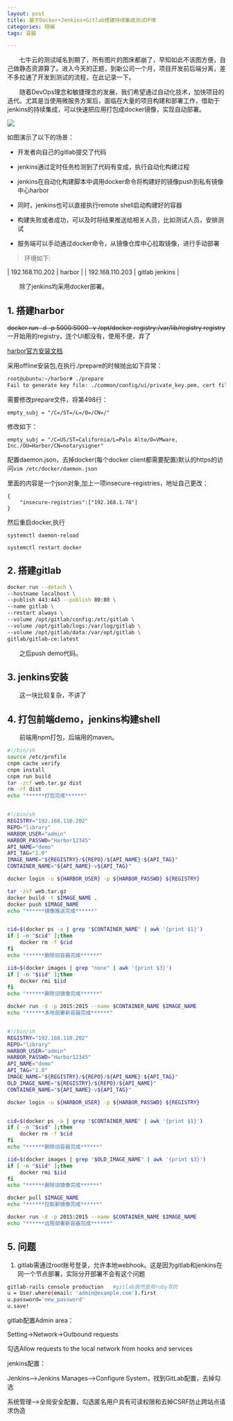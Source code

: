 ```yaml
---
layout: post
title: 基于Docker+Jenkins+Gitlab搭建持续集成测试环境
categories: 随编
tags: 容器

---
```


　　七牛云的测试域名到期了，所有图片的图床都崩了，早知如此不该图方便，自己做静态资源算了。进入今天的正题，到新公司一个月，项目开发前后端分离，差不多拉通了开发到测试的流程，在此记录一下。

　　随着DevOps理念和敏捷理念的发展，我们希望通过自动化技术，加快项目的迭代。尤其是当使用微服务方案后，面临在大量的项目构建和部署工作，借助于jenkins的持续集成，可以快速把应用打包成docker镜像，实现自动部署。

![](https://ixjx.github.io/blog/static/img/jenkins.png)

如图演示了以下的场景：

- 开发者向自己的gitlab提交了代码

- jenkins通过定时任务检测到了代码有变成，执行自动化构建过程

- jenkins在自动化构建脚本中调用docker命令将构建好的镜像push到私有镜像中心harbor

- 同时，jenkins也可以直接执行remote shell启动构建好的容器

- 构建失败或者成功，可以及时将结果推送给相关人员，比如测试人员，安排测试

- 服务端可以手动通过docker命令，从镜像仓库中心拉取镜像，进行手动部署


> 环境如下:

| 192.168.110.202 | harbor |
| 192.168.110.203 | gitlab jenkins |

　　除了jenkins均采用docker部署。

## 1. 搭建harbor

~~docker run -d -p 5000:5000 -v /opt/docker-registry:/var/lib/registry registry~~ 一开始用的registry，连个UI都没有，使用不便，弃了


[harbor官方安装文档](https://github.com/goharbor/harbor/blob/master/docs/installation_guide.md)

采用offline安装包,在执行./prepare的时候抛出如下异常：

```bash
root@ubuntu:~/harbor# ./prepare 
Fail to generate key file: ./common/config/ui/private_key.pem, cert file: ./common/config/registry/root.crt
```

需要修改prepare文件，将第498行：

`empty_subj = "/C=/ST=/L=/O=/CN=/"`

修改如下：

`empty_subj = "/C=US/ST=California/L=Palo Alto/O=VMware, Inc./OU=Harbor/CN=notarysigner"`

配置daemon.json，去掉docker(每个docker client都需要配置)默认的https的访问`vim /etc/docker/daemon.json`

里面的内容是一个json对象,加上一项insecure-registries，地址自己更改：

```
{
    "insecure-registries":["192.168.1.78"]
}
```

然后重启docker,执行

`systemctl daemon-reload`

`systemctl restart docker`

## 2. 搭建gitlab

```bash
docker run --detach \
--hostname localhost \
--publish 443:443 --publish 80:80 \
--name gitlab \
--restart always \
--volume /opt/gitlab/config:/etc/gitlab \
--volume /opt/gitlab/logs:/var/log/gitlab \
--volume /opt/gitlab/data:/var/opt/gitlab \
gitlab/gitlab-ce:latest
```

　　之后push demo代码。

## 3. jenkins安装

　　这一块比较复杂，不讲了

## 4. 打包前端demo，jenkins构建shell

　　前端用npm打包，后端用的maven。

```bash
#!/bin/sh
source /etc/profile
cnpm cache verify
cnpm install
cnpm run build
tar -zcf web.tar.gz dist
rm -rf dist
echo "******打包完成******"


#!/bin/sh
REGISTRY="192.168.110.202"
REPO="library"
HARBOR_USER="admin"
HARBOR_PASSWD="Harbor12345"
API_NAME="demo"
API_TAG="1.0"
IMAGE_NAME="${REGISTRY}/${REPO}/${API_NAME}:${API_TAG}"
CONTAINER_NAME="${API_NAME}-v${API_TAG}"

docker login -u ${HARBOR_USER} -p ${HARBOR_PASSWD} ${REGISTRY}

tar -zxf web.tar.gz
docker build -t $IMAGE_NAME .
docker push $IMAGE_NAME
echo "******镜像推送完成******"


cid=$(docker ps -a | grep "$CONTAINER_NAME" | awk '{print $1}')
if [ -n "$cid" ];then
	docker rm -f $cid
fi
echo "******删除旧容器完成******"

iid=$(docker images | grep "none" | awk '{print $3}')
if [ -n "$iid" ];then
	docker rmi $iid
fi
echo "******删除旧镜像完成******"

docker run -d -p 2015:2015 --name $CONTAINER_NAME $IMAGE_NAME
echo "******本地部署新容器完成******"


#!/bin/sh
REGISTRY="192.168.110.202"
REPO="library"
HARBOR_USER="admin"
HARBOR_PASSWD="Harbor12345"
API_NAME="demo"
API_TAG="1.0"
IMAGE_NAME="${REGISTRY}/${REPO}/${API_NAME}:${API_TAG}"
OLD_IMAGE_NAME="${REGISTRY}/${REPO}/${API_NAME}"
CONTAINER_NAME="${API_NAME}-v${API_TAG}"

docker login -u ${HARBOR_USER} -p ${HARBOR_PASSWD} ${REGISTRY}


cid=$(docker ps -a | grep "$CONTAINER_NAME" | awk '{print $1}')
if [ -n "$cid" ];then
	docker rm -f $cid
fi
echo "******删除旧容器完成******"

iid=$(docker images | grep "$OLD_IMAGE_NAME" | awk '{print $3}')
if [ -n "$iid" ];then
	docker rmi $iid
fi
echo "******删除旧镜像完成******"

docker pull $IMAGE_NAME
echo "******拉取新镜像完成******"

docker run -d -p 2015:2015 --name $CONTAINER_NAME $IMAGE_NAME
echo "******远程部署新容器完成******"

```

## 5. 问题

1. gitlab需通过root账号登录，允许本地webhook。这是因为gitlab和jenkins在同一个节点部署，实际分开部署不会有这个问题

```bash
gitlab-rails console production   #gitlab居然是用ruby写的
u = User.where(email: 'admin@example.com').first
u.password='new_password'
u.save!
```

gitlab配置Admin area：

Setting->Network->Outbound requests

勾选Allow requests to the local network from hooks and services

jenkins配置：

Jenkins-->Jenkins Manages-->Configure System，找到GitLab配置，去掉勾选

系统管理-->全局安全配置，勾选匿名用户具有可读权限和去掉CSRF防止跨站点请求伪造